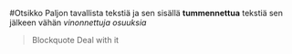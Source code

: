 #Otsikko
Paljon tavallista tekstiä ja sen sisällä **tummennettua** tekstiä
sen jälkeen vähän *vinonnettuja osuuksia*
> Blockquote
> Deal with it

